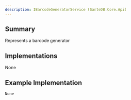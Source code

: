 ```yaml
---
description: IBarcodeGeneratorService (SanteDB.Core.Api)
---
```


## Summary
Represents a barcode generator

## Implementations

None

## Example Implementation
```
None
```
